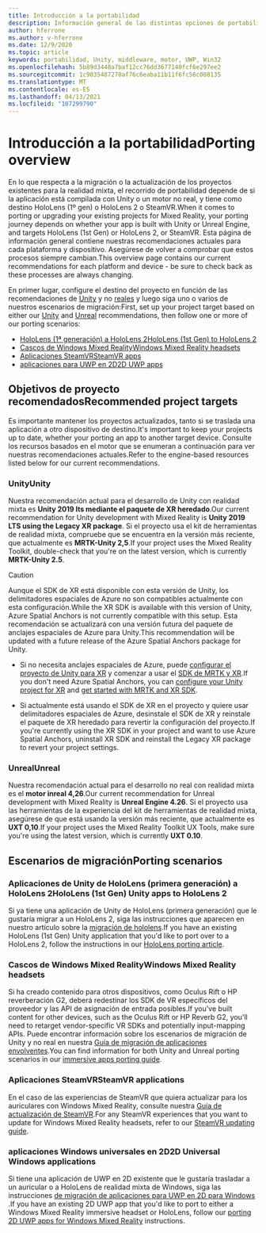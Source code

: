```yaml
---
title: Introducción a la portabilidad
description: Información general de las distintas opciones de portabilidad para llevar las aplicaciones existentes a la realidad mixta de HoloLens y VR.
author: hferrone
ms.author: v-hferrone
ms.date: 12/9/2020
ms.topic: article
keywords: portabilidad, Unity, middleware, motor, UWP, Win32
ms.openlocfilehash: 5b89d3448a7baf12cc76dd3677140fcf6e297ee2
ms.sourcegitcommit: 1c9035487270af76c6eaba11b11f6fc56c008135
ms.translationtype: MT
ms.contentlocale: es-ES
ms.lasthandoff: 04/13/2021
ms.locfileid: "107299790"
---
```

# <a name="porting-overview"></a><span data-ttu-id="deea3-104">Introducción a la portabilidad</span><span class="sxs-lookup"><span data-stu-id="deea3-104">Porting overview</span></span>

<span data-ttu-id="deea3-105">En lo que respecta a la migración o la actualización de los proyectos existentes para la realidad mixta, el recorrido de portabilidad depende de si la aplicación está compilada con Unity o un motor no real, y tiene como destino HoloLens (1º gen) o HoloLens 2 o SteamVR.</span><span class="sxs-lookup"><span data-stu-id="deea3-105">When it comes to porting or upgrading your existing projects for Mixed Reality, your porting journey depends on whether your app is built with Unity or Unreal Engine, and targets HoloLens (1st Gen) or HoloLens 2, or SteamVR.</span></span> <span data-ttu-id="deea3-106">Esta página de información general contiene nuestras recomendaciones actuales para cada plataforma y dispositivo. Asegúrese de volver a comprobar que estos procesos siempre cambian.</span><span class="sxs-lookup"><span data-stu-id="deea3-106">This overview page contains our current recommendations for each platform and device - be sure to check back as these processes are always changing.</span></span>

<span data-ttu-id="deea3-107">En primer lugar, configure el destino del proyecto en función de las recomendaciones de [Unity](#unity) y no [reales](#unreal) y luego siga uno o varios de nuestros escenarios de migración:</span><span class="sxs-lookup"><span data-stu-id="deea3-107">First, set up your project target based on either our [Unity](#unity) and [Unreal](#unreal) recommendations, then follow one or more of our porting scenarios:</span></span>

- [<span data-ttu-id="deea3-108">HoloLens (1ª generación) a HoloLens 2</span><span class="sxs-lookup"><span data-stu-id="deea3-108">HoloLens (1st Gen) to HoloLens 2</span></span>](#hololens-1st-gen-unity-apps-to-hololens-2)
- [<span data-ttu-id="deea3-109">Cascos de Windows Mixed Reality</span><span class="sxs-lookup"><span data-stu-id="deea3-109">Windows Mixed Reality headsets</span></span>](#windows-mixed-reality-headsets)
- [<span data-ttu-id="deea3-110">Aplicaciones SteamVR</span><span class="sxs-lookup"><span data-stu-id="deea3-110">SteamVR apps</span></span>](#steamvr-applications)
- [<span data-ttu-id="deea3-111">aplicaciones para UWP en 2D</span><span class="sxs-lookup"><span data-stu-id="deea3-111">2D UWP apps</span></span>](#2d-universal-windows-applications)

## <a name="recommended-project-targets"></a><span data-ttu-id="deea3-112">Objetivos de proyecto recomendados</span><span class="sxs-lookup"><span data-stu-id="deea3-112">Recommended project targets</span></span>

<span data-ttu-id="deea3-113">Es importante mantener los proyectos actualizados, tanto si se traslada una aplicación a otro dispositivo de destino.</span><span class="sxs-lookup"><span data-stu-id="deea3-113">It's important to keep your projects up to date, whether your porting an app to another target device.</span></span> <span data-ttu-id="deea3-114">Consulte los recursos basados en el motor que se enumeran a continuación para ver nuestras recomendaciones actuales.</span><span class="sxs-lookup"><span data-stu-id="deea3-114">Refer to the engine-based resources listed below for our current recommendations.</span></span>

### <a name="unity"></a><span data-ttu-id="deea3-115">Unity</span><span class="sxs-lookup"><span data-stu-id="deea3-115">Unity</span></span>

<span data-ttu-id="deea3-116">Nuestra recomendación actual para el desarrollo de Unity con realidad mixta es **Unity 2019 lts mediante el paquete de XR heredado**.</span><span class="sxs-lookup"><span data-stu-id="deea3-116">Our current recommendation for Unity development with Mixed Reality is **Unity 2019 LTS using the Legacy XR package**.</span></span> <span data-ttu-id="deea3-117">Si el proyecto usa el kit de herramientas de realidad mixta, compruebe que se encuentra en la versión más reciente, que actualmente es **MRTK-Unity 2,5**.</span><span class="sxs-lookup"><span data-stu-id="deea3-117">If your project uses the Mixed Reality Toolkit, double-check that you're on the latest version, which is currently **MRTK-Unity 2.5**.</span></span>

> [!CAUTION]
> <span data-ttu-id="deea3-118">Aunque el SDK de XR está disponible con esta versión de Unity, los delimitadores espaciales de Azure no son compatibles actualmente con esta configuración.</span><span class="sxs-lookup"><span data-stu-id="deea3-118">While the XR SDK is available with this version of Unity, Azure Spatial Anchors is not currently compatible with this setup.</span></span> <span data-ttu-id="deea3-119">Esta recomendación se actualizará con una versión futura del paquete de anclajes espaciales de Azure para Unity.</span><span class="sxs-lookup"><span data-stu-id="deea3-119">This recommendation will be updated with a future release of the Azure Spatial Anchors package for Unity.</span></span>
> 
> * <span data-ttu-id="deea3-120">Si no necesita anclajes espaciales de Azure, puede [configurar el proyecto de Unity para XR](https://docs.unity3d.com/Manual/configuring-project-for-xr.html) y comenzar a usar el [SDK de MRTK y XR](https://docs.microsoft.com/windows/mixed-reality/mrtk-unity/configuration/getting-started-with-mrtk-and-xrsdk).</span><span class="sxs-lookup"><span data-stu-id="deea3-120">If you don't need Azure Spatial Anchors, you can [configure your Unity project for XR](https://docs.unity3d.com/Manual/configuring-project-for-xr.html) and [get started with MRTK and XR SDK](https://docs.microsoft.com/windows/mixed-reality/mrtk-unity/configuration/getting-started-with-mrtk-and-xrsdk).</span></span>
> 
> * <span data-ttu-id="deea3-121">Si actualmente está usando el SDK de XR en el proyecto y quiere usar delimitadores espaciales de Azure, desinstale el SDK de XR y reinstale el paquete de XR heredado para revertir la configuración del proyecto.</span><span class="sxs-lookup"><span data-stu-id="deea3-121">If you're currently using the XR SDK in your project and want to use Azure Spatial Anchors, uninstall XR SDK and reinstall the Legacy XR package to revert your project settings.</span></span>

### <a name="unreal"></a><span data-ttu-id="deea3-122">Unreal</span><span class="sxs-lookup"><span data-stu-id="deea3-122">Unreal</span></span>

<span data-ttu-id="deea3-123">Nuestra recomendación actual para el desarrollo no real con realidad mixta es el **motor inreal 4,26**.</span><span class="sxs-lookup"><span data-stu-id="deea3-123">Our current recommendation for Unreal development with Mixed Reality is **Unreal Engine 4.26**.</span></span> <span data-ttu-id="deea3-124">Si el proyecto usa las herramientas de la experiencia del kit de herramientas de realidad mixta, asegúrese de que está usando la versión más reciente, que actualmente es **UXT 0,10**.</span><span class="sxs-lookup"><span data-stu-id="deea3-124">If your project uses the Mixed Reality Toolkit UX Tools, make sure you're using the latest version, which is currently **UXT 0.10**.</span></span>

## <a name="porting-scenarios"></a><span data-ttu-id="deea3-125">Escenarios de migración</span><span class="sxs-lookup"><span data-stu-id="deea3-125">Porting scenarios</span></span>

### <a name="hololens-1st-gen-unity-apps-to-hololens-2"></a><span data-ttu-id="deea3-126">Aplicaciones de Unity de HoloLens (primera generación) a HoloLens 2</span><span class="sxs-lookup"><span data-stu-id="deea3-126">HoloLens (1st Gen) Unity apps to HoloLens 2</span></span>

<span data-ttu-id="deea3-127">Si ya tiene una aplicación de Unity de HoloLens (primera generación) que le gustaría migrar a un HoloLens 2, siga las instrucciones que aparecen en nuestro artículo sobre la [migración de hololens](./porting-hl1-hl2.md).</span><span class="sxs-lookup"><span data-stu-id="deea3-127">If you have an existing HoloLens (1st Gen) Unity application that you'd like to port over to a HoloLens 2, follow the instructions in our [HoloLens porting article](./porting-hl1-hl2.md).</span></span>

### <a name="windows-mixed-reality-headsets"></a><span data-ttu-id="deea3-128">Cascos de Windows Mixed Reality</span><span class="sxs-lookup"><span data-stu-id="deea3-128">Windows Mixed Reality headsets</span></span>

<span data-ttu-id="deea3-129">Si ha creado contenido para otros dispositivos, como Oculus Rift o HP reverberación G2, deberá redestinar los SDK de VR específicos del proveedor y las API de asignación de entrada posibles.</span><span class="sxs-lookup"><span data-stu-id="deea3-129">If you've built content for other devices, such as the Oculus Rift or HP Reverb G2, you'll need to retarget vendor-specific VR SDKs and potentially input-mapping APIs.</span></span> <span data-ttu-id="deea3-130">Puede encontrar información sobre los escenarios de migración de Unity y no real en nuestra [Guía de migración de aplicaciones envolventes](porting-guides.md).</span><span class="sxs-lookup"><span data-stu-id="deea3-130">You can find information for both Unity and Unreal porting scenarios in our [immersive apps porting guide](porting-guides.md).</span></span>

### <a name="steamvr-applications"></a><span data-ttu-id="deea3-131">Aplicaciones SteamVR</span><span class="sxs-lookup"><span data-stu-id="deea3-131">SteamVR applications</span></span>

<span data-ttu-id="deea3-132">En el caso de las experiencias de SteamVR que quiera actualizar para los auriculares con Windows Mixed Reality, consulte nuestra [Guía de actualización de SteamVR](updating-your-steamvr-application-for-windows-mixed-reality.md).</span><span class="sxs-lookup"><span data-stu-id="deea3-132">For any SteamVR experiences that you want to update for Windows Mixed Reality headsets, refer to our [SteamVR updating guide](updating-your-steamvr-application-for-windows-mixed-reality.md).</span></span>

### <a name="2d-universal-windows-applications"></a><span data-ttu-id="deea3-133">aplicaciones Windows universales en 2D</span><span class="sxs-lookup"><span data-stu-id="deea3-133">2D Universal Windows applications</span></span>

<span data-ttu-id="deea3-134">Si tiene una aplicación de UWP en 2D existente que le gustaría trasladar a un auricular o a HoloLens de realidad mixta de Windows, siga las instrucciones [de migración de aplicaciones para UWP en 2D para Windows](building-2d-apps.md) .</span><span class="sxs-lookup"><span data-stu-id="deea3-134">If you have an existing 2D UWP app that you'd like to port to either a Windows Mixed Reality immersive headset or HoloLens, follow our [porting 2D UWP apps for Windows Mixed Reality](building-2d-apps.md) instructions.</span></span>